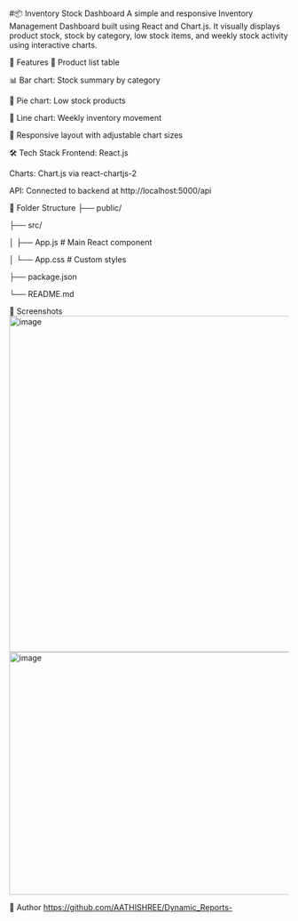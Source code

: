 #📦 Inventory Stock Dashboard
A simple and responsive Inventory Management Dashboard built using React and Chart.js. It visually displays product stock, stock by category, low stock items, and weekly stock activity using interactive charts.

🚀 Features
📃 Product list table

📊 Bar chart: Stock summary by category

🔻 Pie chart: Low stock products

📅 Line chart: Weekly inventory movement

🎨 Responsive layout with adjustable chart sizes

🛠️ Tech Stack
Frontend: React.js

Charts: Chart.js via react-chartjs-2

API: Connected to backend at http://localhost:5000/api

📁 Folder Structure
├── public/

├── src/

│   ├── App.js         # Main React component

│   └── App.css        # Custom styles

├── package.json

└── README.md


📸 Screenshots
<img width="1862" height="605" alt="image" src="https://github.com/user-attachments/assets/00968fba-ddb0-4b4a-992c-179b8dd3fe4d" />
<img width="1840" height="437" alt="image" src="https://github.com/user-attachments/assets/fb99558e-1e2e-4143-bc48-dbfd444faea7" />


🙌 Author
https://github.com/AATHISHREE/Dynamic_Reports-
